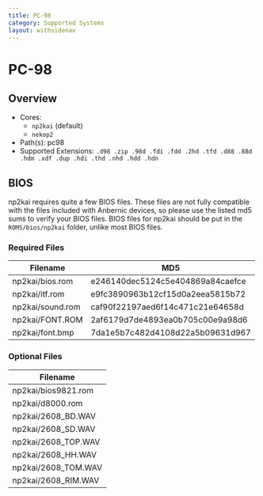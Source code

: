 ```yaml
---
title: PC-98
category: Supported Systems
layout: withsidenav
---
```


# PC-98

## Overview

- Cores:
  - `np2kai` (default)
  - `nekop2`
- Path(s): pc98
- Supported Extensions: `.d98 .zip .98d .fdi .fdd .2hd .tfd .d88 .88d .hdm .xdf .dup .hdi .thd .nhd .hdd .hdn`

## BIOS

np2kai requires quite a few BIOS files. These files are not fully compatible with the files included with Anbernic devices, so please use the listed md5 sums to verify your BIOS files. BIOS files for np2kai should be put in the `ROMS/bios/np2kai` folder, unlike most BIOS files.

### Required Files

| Filename | MD5 |
|-----|-----|
|np2kai/bios.rom|e246140dec5124c5e404869a84caefce|
|np2kai/itf.rom|e9fc3890963b12cf15d0a2eea5815b72|
|np2kai/sound.rom|caf90f22197aed6f14c471c21e64658d|
|np2kai/FONT.ROM|2af6179d7de4893ea0b705c00e9a98d6|
|np2kai/font.bmp|7da1e5b7c482d4108d22a5b09631d967|

### Optional Files

|Filename|
|-----|
|np2kai/bios9821.rom|
|np2kai/d8000.rom|
|np2kai/2608_BD.WAV|
|np2kai/2608_SD.WAV|
|np2kai/2608_TOP.WAV|
|np2kai/2608_HH.WAV|
|np2kai/2608_TOM.WAV|
|np2kai/2608_RIM.WAV|